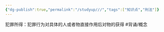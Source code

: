 ```yaml
---
{"dg-publish":true,"permalink":"/studyup///","tags":["知识点","刑法"]}
---
```


犯罪所得：犯罪行为对具体的人或者物直接作用后对物的获得 #背诵/概念 